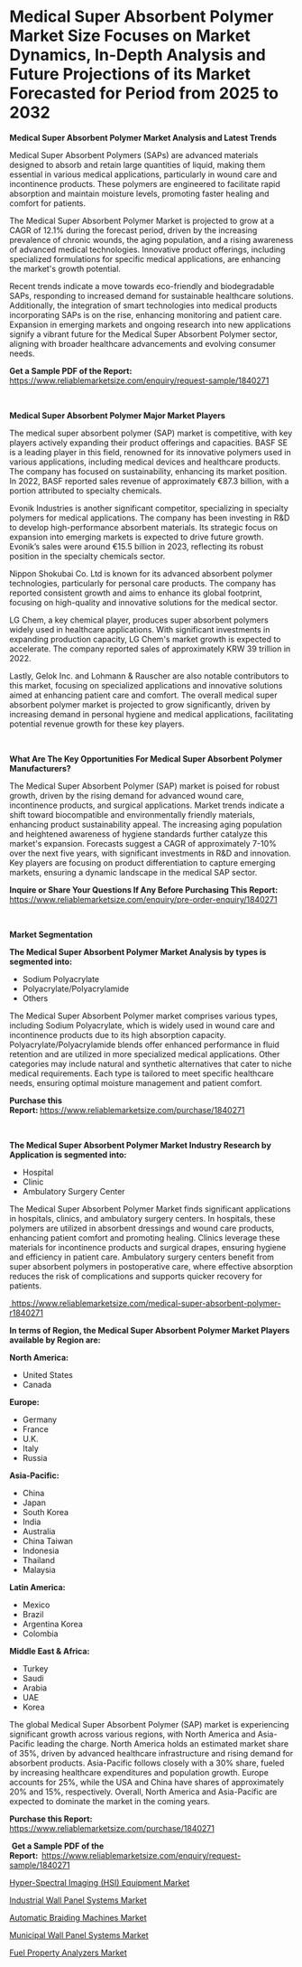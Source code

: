 <p><h1>Medical Super Absorbent Polymer Market Size Focuses on Market Dynamics, In-Depth Analysis and Future Projections of its Market Forecasted for Period from 2025 to 2032</h1></p><p><strong>Medical Super Absorbent Polymer Market Analysis and Latest Trends</strong></p>
<p><p>Medical Super Absorbent Polymers (SAPs) are advanced materials designed to absorb and retain large quantities of liquid, making them essential in various medical applications, particularly in wound care and incontinence products. These polymers are engineered to facilitate rapid absorption and maintain moisture levels, promoting faster healing and comfort for patients.</p><p>The Medical Super Absorbent Polymer Market is projected to grow at a CAGR of 12.1% during the forecast period, driven by the increasing prevalence of chronic wounds, the aging population, and a rising awareness of advanced medical technologies. Innovative product offerings, including specialized formulations for specific medical applications, are enhancing the market's growth potential. </p><p>Recent trends indicate a move towards eco-friendly and biodegradable SAPs, responding to increased demand for sustainable healthcare solutions. Additionally, the integration of smart technologies into medical products incorporating SAPs is on the rise, enhancing monitoring and patient care. Expansion in emerging markets and ongoing research into new applications signify a vibrant future for the Medical Super Absorbent Polymer sector, aligning with broader healthcare advancements and evolving consumer needs.</p></p>
<p><strong>Get a Sample PDF of the Report:&nbsp;</strong> <a href="https://www.reliablemarketsize.com/enquiry/request-sample/1840271?utm_campaign=1943&utm_medium=2&utm_source=Github&utm_content=ia&utm_term=03042025&utm_id=medical-super-absorbent-polymer">https://www.reliablemarketsize.com/enquiry/request-sample/1840271</a></p>
<p>&nbsp;</p>
<p><strong>Medical Super Absorbent Polymer Major Market Players</strong></p>
<p><p>The medical super absorbent polymer (SAP) market is competitive, with key players actively expanding their product offerings and capacities. BASF SE is a leading player in this field, renowned for its innovative polymers used in various applications, including medical devices and healthcare products. The company has focused on sustainability, enhancing its market position. In 2022, BASF reported sales revenue of approximately €87.3 billion, with a portion attributed to specialty chemicals.</p><p>Evonik Industries is another significant competitor, specializing in specialty polymers for medical applications. The company has been investing in R&D to develop high-performance absorbent materials. Its strategic focus on expansion into emerging markets is expected to drive future growth. Evonik’s sales were around €15.5 billion in 2023, reflecting its robust position in the specialty chemicals sector.</p><p>Nippon Shokubai Co. Ltd is known for its advanced absorbent polymer technologies, particularly for personal care products. The company has reported consistent growth and aims to enhance its global footprint, focusing on high-quality and innovative solutions for the medical sector.</p><p>LG Chem, a key chemical player, produces super absorbent polymers widely used in healthcare applications. With significant investments in expanding production capacity, LG Chem's market growth is expected to accelerate. The company reported sales of approximately KRW 39 trillion in 2022.</p><p>Lastly, Gelok Inc. and Lohmann & Rauscher are also notable contributors to this market, focusing on specialized applications and innovative solutions aimed at enhancing patient care and comfort. The overall medical super absorbent polymer market is projected to grow significantly, driven by increasing demand in personal hygiene and medical applications, facilitating potential revenue growth for these key players.</p></p>
<p>&nbsp;</p>
<p><strong>What Are The Key Opportunities For Medical Super Absorbent Polymer Manufacturers?</strong></p>
<p><p>The Medical Super Absorbent Polymer (SAP) market is poised for robust growth, driven by the rising demand for advanced wound care, incontinence products, and surgical applications. Market trends indicate a shift toward biocompatible and environmentally friendly materials, enhancing product sustainability appeal. The increasing aging population and heightened awareness of hygiene standards further catalyze this market's expansion. Forecasts suggest a CAGR of approximately 7-10% over the next five years, with significant investments in R&D and innovation. Key players are focusing on product differentiation to capture emerging markets, ensuring a dynamic landscape in the medical SAP sector.</p></p>
<p><strong>Inquire or Share Your Questions If Any Before Purchasing This Report:</strong> <a href="https://www.reliablemarketsize.com/enquiry/pre-order-enquiry/1840271?utm_campaign=1943&utm_medium=2&utm_source=Github&utm_content=ia&utm_term=03042025&utm_id=medical-super-absorbent-polymer">https://www.reliablemarketsize.com/enquiry/pre-order-enquiry/1840271</a></p>
<p>&nbsp;</p>
<p><strong>Market Segmentation</strong></p>
<p><strong>The Medical Super Absorbent Polymer Market Analysis by types is segmented into:</strong></p>
<p><ul><li>Sodium Polyacrylate</li><li>Polyacrylate/Polyacrylamide</li><li>Others</li></ul></p>
<p><p>The Medical Super Absorbent Polymer market comprises various types, including Sodium Polyacrylate, which is widely used in wound care and incontinence products due to its high absorption capacity. Polyacrylate/Polyacrylamide blends offer enhanced performance in fluid retention and are utilized in more specialized medical applications. Other categories may include natural and synthetic alternatives that cater to niche medical requirements. Each type is tailored to meet specific healthcare needs, ensuring optimal moisture management and patient comfort.</p></p>
<p><strong>Purchase this Report:&nbsp;</strong><a href="https://www.reliablemarketsize.com/purchase/1840271?utm_campaign=1943&utm_medium=2&utm_source=Github&utm_content=ia&utm_term=03042025&utm_id=medical-super-absorbent-polymer">https://www.reliablemarketsize.com/purchase/1840271</a></p>
<p>&nbsp;</p>
<p><strong>The Medical Super Absorbent Polymer Market Industry Research by Application is segmented into:</strong></p>
<p><ul><li>Hospital</li><li>Clinic</li><li>Ambulatory Surgery Center</li></ul></p>
<p><p>The Medical Super Absorbent Polymer Market finds significant applications in hospitals, clinics, and ambulatory surgery centers. In hospitals, these polymers are utilized in absorbent dressings and wound care products, enhancing patient comfort and promoting healing. Clinics leverage these materials for incontinence products and surgical drapes, ensuring hygiene and efficiency in patient care. Ambulatory surgery centers benefit from super absorbent polymers in postoperative care, where effective absorption reduces the risk of complications and supports quicker recovery for patients.</p></p>
<p><a href="https://www.reliablemarketsize.com/medical-super-absorbent-polymer-r1840271?utm_campaign=1943&utm_medium=2&utm_source=Github&utm_content=ia&utm_term=03042025&utm_id=medical-super-absorbent-polymer">&nbsp;https://www.reliablemarketsize.com/medical-super-absorbent-polymer-r1840271</a></p>
<p><strong>In terms of Region, the Medical Super Absorbent Polymer Market Players available by Region are:</strong></p>
<p>
    <p> <strong> North America: </strong>
        <ul>
            <li>United States</li>
            <li>Canada</li>
        </ul>
        </p> 
    <p> <strong> Europe: </strong>
        <ul>
            <li>Germany</li>
            <li>France</li>
            <li>U.K.</li>
            <li>Italy</li>
            <li>Russia</li>
        </ul>
        </p> 
    <p> <strong> Asia-Pacific: </strong>
        <ul>
            <li>China</li>
            <li>Japan</li>
            <li>South Korea</li>
            <li>India</li>
            <li>Australia</li>
            <li>China Taiwan</li>
            <li>Indonesia</li>
            <li>Thailand</li>
            <li>Malaysia</li>
        </ul>
        </p> 
    <p> <strong> Latin America: </strong>
        <ul>
            <li>Mexico</li>
            <li>Brazil</li>
            <li>Argentina Korea</li>
            <li>Colombia</li>
        </ul>
        </p> 
    <p> <strong> Middle East & Africa: </strong>
        <ul>
            <li>Turkey</li>
            <li>Saudi</li>
            <li>Arabia</li>
            <li>UAE</li>
            <li>Korea</li>
        </ul>
    </p>
    </p>
<p><p>The global Medical Super Absorbent Polymer (SAP) market is experiencing significant growth across various regions, with North America and Asia-Pacific leading the charge. North America holds an estimated market share of 35%, driven by advanced healthcare infrastructure and rising demand for absorbent products. Asia-Pacific follows closely with a 30% share, fueled by increasing healthcare expenditures and population growth. Europe accounts for 25%, while the USA and China have shares of approximately 20% and 15%, respectively. Overall, North America and Asia-Pacific are expected to dominate the market in the coming years.</p></p>
<p><strong>Purchase this Report: </strong><a href="https://www.reliablemarketsize.com/purchase/1840271?utm_campaign=1943&utm_medium=2&utm_source=Github&utm_content=ia&utm_term=03042025&utm_id=medical-super-absorbent-polymer">https://www.reliablemarketsize.com/purchase/1840271</a></p>
<p>&nbsp;<strong>Get a Sample PDF of the Report:&nbsp;&nbsp;</strong><a href="https://www.reliablemarketsize.com/enquiry/request-sample/1840271?utm_campaign=1943&utm_medium=2&utm_source=Github&utm_content=ia&utm_term=03042025&utm_id=medical-super-absorbent-polymer">https://www.reliablemarketsize.com/enquiry/request-sample/1840271</a></p>
<p><strong></strong></p>
<p><p><a href="https://www.linkedin.com/pulse/understanding-hyper-spectral-imaging-hsi-equipment-market-a1vme?utm_campaign=1943&utm_medium=2&utm_source=Github&utm_content=ia&utm_term=03042025&utm_id=medical-super-absorbent-polymer">Hyper-Spectral Imaging (HSI) Equipment Market</a></p><p><a href="https://github.com/bettysbozer/Market-Research-Report-List-1/blob/main/industrial-wall-panel-systems-market.md?utm_campaign=1943&utm_medium=2&utm_source=Github&utm_content=ia&utm_term=03042025&utm_id=medical-super-absorbent-polymer">Industrial Wall Panel Systems Market</a></p><p><a href="https://www.linkedin.com/pulse/investor-insights-automatic-braiding-machines-market-projected-84nse?utm_campaign=1943&utm_medium=2&utm_source=Github&utm_content=ia&utm_term=03042025&utm_id=medical-super-absorbent-polymer">Automatic Braiding Machines Market</a></p><p><a href="https://github.com/safurdorthu8/Market-Research-Report-List-1/blob/main/municipal-wall-panel-systems-market.md?utm_campaign=1943&utm_medium=2&utm_source=Github&utm_content=ia&utm_term=03042025&utm_id=medical-super-absorbent-polymer">Municipal Wall Panel Systems Market</a></p><p><a href="https://www.linkedin.com/pulse/fuel-property-analyzers-market-analysis-offering-insights-6ezwe?utm_campaign=1943&utm_medium=2&utm_source=Github&utm_content=ia&utm_term=03042025&utm_id=medical-super-absorbent-polymer">Fuel Property Analyzers Market</a></p></p>